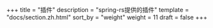 +++
title = "插件"
description = "spring-rs提供的插件"
template = "docs/section.zh.html"
sort_by = "weight"
weight = 11
draft = false
+++
